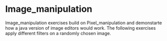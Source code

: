 # Image_manipulation
Image_manipulation exercises build on Pixel_manipulation and demonstarte how a java version of image editors would work. The following exercises apply different filters on a randomly chosen image.
